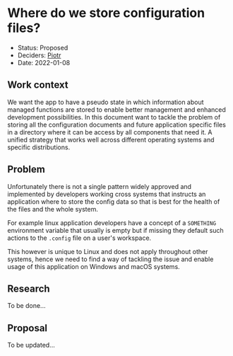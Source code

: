 # Where do we store configuration files?

* Status: Proposed
* Deciders: [Piotr] <!-- optional -->
* Date: 2022-01-08

## Work context

We want the app to have a pseudo state in which information about managed functions are stored to enable better management and enhanced development possibilities. In this document want to tackle the problem of storing all the configuration documents and future application specific files in a directory where it can be access by all components that need it. A unified strategy that works well across different operating systems and specific distributions.

## Problem

Unfortunately there is not a single pattern widely approved and implemented by developers working cross systems that instructs an application where to store the config data so that is best for the health of the files and the whole system.

For example linux application developers have a concept of a `SOMETHING` environment variable that usually is empty but if missing they default such actions to the `.config` file on a user's workspace.

This however is unique to Linux and does not apply throughout other systems, hence we need to find a way of tackling the issue and enable usage of this application on Windows and macOS systems.

## Research

To be done...

## Proposal

To be updated...

<!-- Identifiers, in alphabetical order -->

[Piotr]: https://github.com/Katolus

